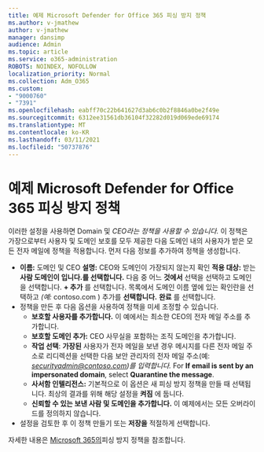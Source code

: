 ```yaml
---
title: 예제 Microsoft Defender for Office 365 피싱 방지 정책
ms.author: v-jmathew
author: v-jmathew
manager: dansimp
audience: Admin
ms.topic: article
ms.service: o365-administration
ROBOTS: NOINDEX, NOFOLLOW
localization_priority: Normal
ms.collection: Adm_O365
ms.custom:
- "9000760"
- "7391"
ms.openlocfilehash: eabff70c22b641627d3ab6c0b2f8846a0be2f49e
ms.sourcegitcommit: 6312ee31561db36104f32282d019d069ede69174
ms.translationtype: MT
ms.contentlocale: ko-KR
ms.lasthandoff: 03/11/2021
ms.locfileid: "50737876"
---
```

# <a name="example-microsoft-defender-for-office-365-anti-phishing-policy"></a>예제 Microsoft Defender for Office 365 피싱 방지 정책

이러한 설정을 사용하면 Domain 및 *CEO라는 정책을 사용할 수 있습니다.* 이 정책은 가장으로부터 사용자 및 도메인 보호를 모두 제공한 다음 도메인 내의 사용자가 받은 모든 전자 메일에 정책을 적용합니다. 먼저 다음 정보를 추가하여 정책을 생성합니다.

- **이름:** 도메인 및 CEO **설명:** CEO와 도메인이 가장되지 않는지 확인
  **적용 대상:** 받는 **사람 도메인이 입니다.를 선택합니다.** 다음 중 어느  **것에서** 선택을 선택하고 도메인을 선택합니다. **+ 추가** 를 선택합니다. 목록에서 도메인 이름 옆에 있는 확인란을 선택하고 *(예:* contoso.com ) 추가를 **선택합니다.** **완료** 를 선택합니다.
- 정책을 만든 후 다음 옵션을 사용하여 정책을 미세 조정할 수 있습니다.
  - **보호할 사용자를 추가합니다.** 이 예에서는 최소한 CEO의 전자 메일 주소를 추가합니다.
  - **보호할 도메인 추가:** CEO 사무실을 포함하는 조직 도메인을 추가합니다.
  - **작업 선택**: **가장된** 사용자가 전자 메일을 보낸 경우 메시지를 다른 전자 메일 주소로 리디렉션을 선택한 다음 보안 관리자의 전자 메일 주소(예: *securityadmin@contoso.com)를 입력합니다.* For **If email is sent by an impersonated domain**, select **Quarantine the message**.
  - **사서함 인텔리전스:** 기본적으로 이 옵션은 새 피싱 방지 정책을 만들 때 선택됩니다. 최상의 결과를 위해 해당 설정을 **켜짐** 에 둡니다.
  - **신뢰할 수 있는 보낸 사람 및 도메인을 추가합니다.** 이 예제에서는 모든 오버라이드를 정의하지 않습니다.
- 설정을 검토한 후 이 정책  만들기 또는 **저장을** 적절하게 선택합니다.

자세한 내용은 [Microsoft 365의](https://go.microsoft.com/fwlink/?linkid=2092235)피싱 방지 정책을 참조합니다.
